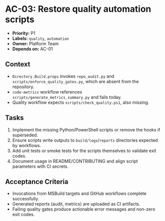 # AC-03: Restore quality automation scripts

- **Priority:** P1
- **Labels:** `quality`, `automation`
- **Owner:** Platform Team
- **Depends on:** AC-01

## Context

* `Directory.Build.props` invokes `repo_audit.py` and `scripts/enforce_quality_gates.py`, which are absent from the repository.
* `code-metrics` workflow references `scripts/generate_metrics_summary.py` and fails today.
* Quality workflow expects `scripts/check_quality.ps1`, also missing.

## Tasks

1. Implement the missing Python/PowerShell scripts or remove the hooks if superseded.
2. Ensure scripts write outputs to `build/logs`/`reports` directories expected by workflows.
3. Add unit tests or smoke tests for the scripts themselves to validate exit codes.
4. Document usage in README/CONTRIBUTING and align script parameters with CI secrets.

## Acceptance Criteria

- Invocations from MSBuild targets and GitHub workflows complete successfully.
- Generated reports (audit, metrics) are uploaded as CI artifacts.
- Failing quality gates produce actionable error messages and non-zero exit codes.

